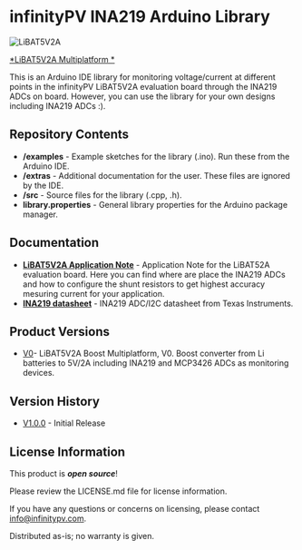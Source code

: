infinityPV INA219 Arduino Library
========================================

![LiBAT5V2A](https://github.com/infinityPV/infinityPV_INA219-library/blob/master/extras/LiBAT5V2A%20picture1.jpg)

[*LiBAT5V2A Multiplatform *](https://www.infinitypv.com) 


This is an Arduino IDE library for monitoring voltage/current at different points in the infinityPV LiBAT5V2A evaluation board
through the INA219 ADCs on board. However, you can use the library for your own designs including INA219 ADCs :).  

Repository Contents
-------------------

* **/examples** - Example sketches for the library (.ino). Run these from the Arduino IDE. 
* **/extras** - Additional documentation for the user. These files are ignored by the IDE. 
* **/src** - Source files for the library (.cpp, .h). 
* **library.properties** - General library properties for the Arduino package manager. 

Documentation
--------------
* **[LiBAT5V2A Application Note](https://infinitypv.com/images/infinityPV_OPV3W60V_applicationnote_Rev100.pdf)** - Application Note for the LiBAT52A evaluation board. Here you can find where are place the INA219 ADCs and how to configure the shunt resistors to get highest accuracy mesuring current for your application. 
* **[INA219 datasheet](http://www.ti.com/lit/ds/symlink/ina219.pdf)** - INA219 ADC/I2C datasheet from Texas Instruments.

Product Versions
----------------
* [V0](https://infinitypv.com/products/electronics)- LiBAT5V2A Boost Multiplatform, V0. Boost converter from Li batteries to 5V/2A including INA219 and MCP3426 ADCs as monitoring devices. 

Version History
---------------
* [V1.0.0](https://github.com/infinityPV/infinityPV_INA219-library/releases/tag/V1.0.0) - Initial Release


License Information
-------------------

This product is _**open source**_! 

Please review the LICENSE.md file for license information. 

If you have any questions or concerns on licensing, please contact info@infinitypv.com.

Distributed as-is; no warranty is given.

